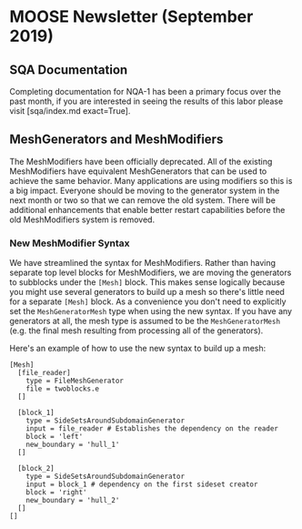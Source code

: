 # MOOSE Newsletter (September 2019)

## SQA Documentation

Completing documentation for NQA-1 has been a primary focus over the past month, if you are
interested in seeing the results of this labor please visit [sqa/index.md exact=True].

## MeshGenerators and MeshModifiers

The MeshModifiers have been officially deprecated. All of the existing MeshModifiers have equivalent
MeshGenerators that can be used to achieve the same behavior. Many applications are using modifiers so
this is a big impact. Everyone should be moving to the generator system in the next month or two so
that we can remove the old system. There will be additional enhancements that enable better restart
capabilities before the old MeshModifiers system is removed.

### New MeshModifier Syntax

We have streamlined the syntax for MeshModifiers. Rather than having separate top level blocks for
MeshModifiers, we are moving the generators to subblocks under the `[Mesh]` block. This makes sense
logically because you might use several generators to build up a mesh so there's little need for
a separate `[Mesh]` block. As a convenience you don't need to explicitly set the `MeshGeneratorMesh`
type when using the new syntax. If you have any generators at all, the mesh type is assumed to be
the `MeshGeneratorMesh` (e.g. the final mesh resulting from processing all of the generators).

Here's an example of how to use the new syntax to build up a mesh:

```
[Mesh]
  [file_reader]
    type = FileMeshGenerator
    file = twoblocks.e
  []

  [block_1]
    type = SideSetsAroundSubdomainGenerator
    input = file_reader # Establishes the dependency on the reader
    block = 'left'
    new_boundary = 'hull_1'
  []

  [block_2]
    type = SideSetsAroundSubdomainGenerator
    input = block_1 # dependency on the first sideset creator
    block = 'right'
    new_boundary = 'hull_2'
  []
[]
```

